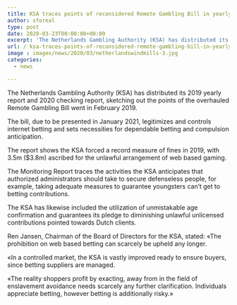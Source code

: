 ```yaml
---
title: KSA traces points of reconsidered Remote Gambling Bill in yearly report
author: xforeal 
type: post
date: 2020-03-23T00:00:00+00:00
excerpt: 'The Netherlands Gambling Authority (KSA) has distributed its 2019 yearly report and 2020 observing report, illustrating the points of the updated Remote Gambling Bill went in February 2019 '
url: / ksa-traces-points-of-reconsidered-remote-gambling-bill-in-yearly-report/
image : images/news/2020/03/netherlandswindmills-3.jpg
categories:
  - news

---
```

The Netherlands Gambling Authority (KSA) has distributed its 2019 yearly report and 2020 checking report, sketching out the points of the overhauled Remote Gambling Bill went in February 2019. 

The bill, due to be presented in January 2021, legitimizes and controls internet betting and sets necessities for dependable betting and compulsion anticipation. 

The report shows the KSA forced a record measure of fines in 2019, with 3.5m ($3.8m) ascribed for the unlawful arrangement of web based gaming. 

The Monitoring Report traces the activities the KSA anticipates that authorized administrators should take to secure defenseless people, for example, taking adequate measures to guarantee youngsters can&#8217;t get to betting contributions. 

The KSA has likewise included the utilization of unmistakable age confirmation and guarantees its pledge to diminishing unlawful unlicensed contributions pointed towards Dutch clients. 

Ren Jansen, Chairman of the Board of Directors for the KSA, stated: &#171;The prohibition on web based betting can scarcely be upheld any longer. 

&#171;In a controlled market, the KSA is vastly improved ready to ensure buyers, since betting suppliers are managed. 

&#171;The reality shoppers profit by exacting, away from in the field of enslavement avoidance needs scarcely any further clarification. Individuals appreciate betting, however betting is additionally risky.&#187;